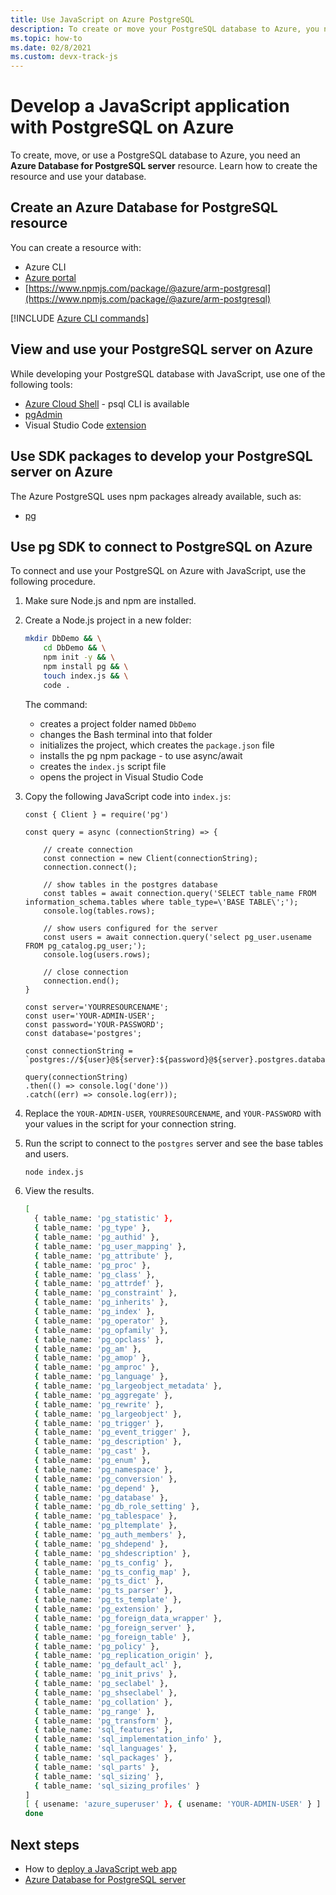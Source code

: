 ```yaml
---
title: Use JavaScript on Azure PostgreSQL
description: To create or move your PostgreSQL database to Azure, you need a PostgreSQL resource. 
ms.topic: how-to
ms.date: 02/8/2021
ms.custom: devx-track-js
---
```


# Develop a JavaScript application with PostgreSQL on Azure

To create, move, or use a PostgreSQL database to Azure, you need an **Azure Database for PostgreSQL server** resource. Learn how to create the resource and use your database.

## Create an Azure Database for PostgreSQL resource 

You can create a resource with:

* Azure CLI
* [Azure portal](https://ms.portal.azure.com/#create/Microsoft.PostgreSQLServer)
* [https://www.npmjs.com/package/@azure/arm-postgresql](https://www.npmjs.com/package/@azure/arm-postgresql)

[!INCLUDE [Azure CLI commands](../../includes/azure-cli-postgresql-db.md)]

## View and use your PostgreSQL server on Azure
While developing your PostgreSQL database with JavaScript, use one of the following tools:

* [Azure Cloud Shell](https://shell.azure.com/) - psql CLI is available
* [pgAdmin](https://www.pgadmin.org/)
* Visual Studio Code [extension](https://marketplace.visualstudio.com/items?itemName=ms-ossdata.vscode-postgresql)

## Use SDK packages to develop your PostgreSQL server on Azure

The Azure PostgreSQL uses npm packages already available, such as:

* [pg](https://www.npmjs.com/package/pg)

## Use pg SDK to connect to PostgreSQL on Azure

To connect and use your PostgreSQL on Azure with JavaScript, use the following procedure.

1. Make sure Node.js and npm are installed.
1. Create a Node.js project in a new folder:

    ```bash
    mkdir DbDemo && \
        cd DbDemo && \
        npm init -y && \
        npm install pg && \
        touch index.js && \
        code .
    ```

    The command:
    * creates a project folder named `DbDemo`
    * changes the Bash terminal into that folder
    * initializes the project, which creates the `package.json` file
    * installs the pg npm package - to use async/await
    * creates the `index.js` script file
    * opens the project in Visual Studio Code

1. Copy the following JavaScript code into `index.js`:

    ```nodejs
    const { Client } = require('pg')
    
    const query = async (connectionString) => {
        
        // create connection
        const connection = new Client(connectionString);
        connection.connect();
        
        // show tables in the postgres database
        const tables = await connection.query('SELECT table_name FROM information_schema.tables where table_type=\'BASE TABLE\';');
        console.log(tables.rows);
    
        // show users configured for the server
        const users = await connection.query('select pg_user.usename FROM pg_catalog.pg_user;');
        console.log(users.rows);
        
        // close connection
        connection.end();
    }
    
    const server='YOURRESOURCENAME';
    const user='YOUR-ADMIN-USER';
    const password='YOUR-PASSWORD';
    const database='postgres';

    const connectionString = `postgres://${user}@${server}:${password}@${server}.postgres.database.azure.com:5432/${database}`;
    
    query(connectionString)
    .then(() => console.log('done'))
    .catch((err) => console.log(err));
    ```

1. Replace the `YOUR-ADMIN-USER`, `YOURRESOURCENAME`, and `YOUR-PASSWORD` with your values in the script for your connection string. 

1. Run the script to connect to the `postgres` server and see the base tables and users.

    ```bash
    node index.js
    ```

1. View the results. 

    ```bash
    [
      { table_name: 'pg_statistic' },
      { table_name: 'pg_type' },
      { table_name: 'pg_authid' },
      { table_name: 'pg_user_mapping' },
      { table_name: 'pg_attribute' },
      { table_name: 'pg_proc' },
      { table_name: 'pg_class' },
      { table_name: 'pg_attrdef' },
      { table_name: 'pg_constraint' },
      { table_name: 'pg_inherits' },
      { table_name: 'pg_index' },
      { table_name: 'pg_operator' },
      { table_name: 'pg_opfamily' },
      { table_name: 'pg_opclass' },
      { table_name: 'pg_am' },
      { table_name: 'pg_amop' },
      { table_name: 'pg_amproc' },
      { table_name: 'pg_language' },
      { table_name: 'pg_largeobject_metadata' },
      { table_name: 'pg_aggregate' },
      { table_name: 'pg_rewrite' },
      { table_name: 'pg_largeobject' },
      { table_name: 'pg_trigger' },
      { table_name: 'pg_event_trigger' },
      { table_name: 'pg_description' },
      { table_name: 'pg_cast' },
      { table_name: 'pg_enum' },
      { table_name: 'pg_namespace' },
      { table_name: 'pg_conversion' },
      { table_name: 'pg_depend' },
      { table_name: 'pg_database' },
      { table_name: 'pg_db_role_setting' },
      { table_name: 'pg_tablespace' },
      { table_name: 'pg_pltemplate' },
      { table_name: 'pg_auth_members' },
      { table_name: 'pg_shdepend' },
      { table_name: 'pg_shdescription' },
      { table_name: 'pg_ts_config' },
      { table_name: 'pg_ts_config_map' },
      { table_name: 'pg_ts_dict' },
      { table_name: 'pg_ts_parser' },
      { table_name: 'pg_ts_template' },
      { table_name: 'pg_extension' },
      { table_name: 'pg_foreign_data_wrapper' },
      { table_name: 'pg_foreign_server' },
      { table_name: 'pg_foreign_table' },
      { table_name: 'pg_policy' },
      { table_name: 'pg_replication_origin' },
      { table_name: 'pg_default_acl' },
      { table_name: 'pg_init_privs' },
      { table_name: 'pg_seclabel' },
      { table_name: 'pg_shseclabel' },
      { table_name: 'pg_collation' },
      { table_name: 'pg_range' },
      { table_name: 'pg_transform' },
      { table_name: 'sql_features' },
      { table_name: 'sql_implementation_info' },
      { table_name: 'sql_languages' },
      { table_name: 'sql_packages' },
      { table_name: 'sql_parts' },
      { table_name: 'sql_sizing' },
      { table_name: 'sql_sizing_profiles' }
    ]
    [ { usename: 'azure_superuser' }, { usename: 'YOUR-ADMIN-USER' } ]
    done
    ```

## Next steps

* How to [deploy a JavaScript web app](../deploy-web-app.md)
* [Azure Database for PostgreSQL server](/azure/postgresql/)